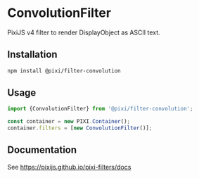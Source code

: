 # ConvolutionFilter

PixiJS v4 filter to render DisplayObject as ASCII text.

## Installation

```bash
npm install @pixi/filter-convolution
```

## Usage

```js
import {ConvolutionFilter} from '@pixi/filter-convolution';

const container = new PIXI.Container();
container.filters = [new ConvolutionFilter()];
```

## Documentation

See https://pixijs.github.io/pixi-filters/docs